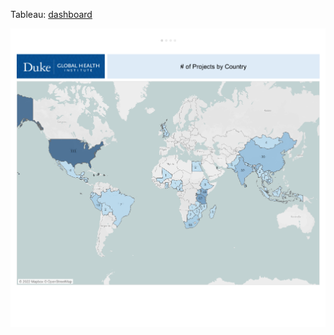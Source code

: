 
Tableau: [dashboard](https://public.tableau.com/views/duke_global_health_projects/Dashboard?:language=en-US&:display_count=n&:origin=viz_share_link)


![plot](./Dashboard.png)
